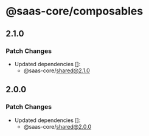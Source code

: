 # @saas-core/composables

## 2.1.0

### Patch Changes

- Updated dependencies []:
  - @saas-core/shared@2.1.0

## 2.0.0

### Patch Changes

- Updated dependencies []:
  - @saas-core/shared@2.0.0
